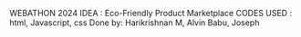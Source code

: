 WEBATHON 2024
IDEA : Eco-Friendly Product Marketplace
CODES USED : html, Javascript, css
Done by: Harikrishnan M, Alvin Babu, Joseph
